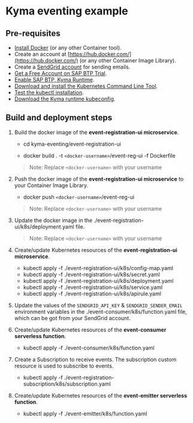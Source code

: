# Kyma eventing example

## Pre-requisites

- [Install Docker](https://docs.docker.com/get-docker/) (or any other Container tool).
- Create an account at [https://hub.docker.com/](https://hub.docker.com/) (or any other Container Image Library). 
- Create a [SendGrid account](https://sendgrid.com/solutions/email-api/) for sending emails.
- [Get a Free Account on SAP BTP Trial](https://developers.sap.com/tutorials/hcp-create-trial-account.html).
- [Enable SAP BTP, Kyma Runtime](https://developers.sap.com/tutorials/cp-kyma-getting-started.html).
- [Download and install the Kubernetes Command Line Tool](https://developers.sap.com/tutorials/cp-kyma-download-cli.html#d81e7789-ced4-4df6-b4a0-132d8c637077).
- [Test the kubectl installation](https://developers.sap.com/tutorials/cp-kyma-download-cli.html#4709f3b9-b9bc-45f1-89c1-cd6f097c55f5).
- [Download the Kyma runtime kubeconfig](https://developers.sap.com/tutorials/cp-kyma-download-cli.html#2ef10816-b759-4080-a8ec-eadbc3317ebd).

## Build and deployment steps

1. Build the docker image of the **event-registration-ui microservice**. 

	- cd kyma-eventing/event-registration-ui

	- docker build . -t `<docker-username>`/event-reg-ui -f Dockerfile

	> Note: Replace `<docker-username>` with your username

2. Push the docker image of the **event-registration-ui microservice** to your Container Image Library.

	- docker push `<docker-username>`/event-reg-ui
	
	> Note: Replace `<docker-username>` with your username

3. Update the docker image in the ./event-registration-ui/k8s/deployment.yaml file.

	> Note: Replace `<docker-username>` with your username

4. Create/update Kubernetes resources of the **event-registration-ui microservice**.

	- kubectl apply -f ./event-registration-ui/k8s/config-map.yaml
	- kubectl apply -f ./event-registration-ui/k8s/secret.yaml
	- kubectl apply -f ./event-registration-ui/k8s/deployment.yaml
	- kubectl apply -f ./event-registration-ui/k8s/service.yaml
	- kubectl apply -f ./event-registration-ui/k8s/apirule.yaml

5. Update the values of the `SENDGRID_API_KEY` & `SENDGRID_SENDER_EMAIL` environment variables in the  ./event-consumer/k8s/function.yaml file, which can be got from your SendGrid account.

6. Create/update Kubernetes resources of the **event-consumer serverless function**.

	- kubectl apply -f ./event-consumer/k8s/function.yaml

7. Create a Subscription to receive events. The subscription custom resource is used to subscribe to events.

	- kubectl apply -f ./event-registration-subscription/k8s/subscription.yaml

8. Create/update Kubernetes resources of the **event-emitter serverless function**.

	- kubectl apply -f ./event-emitter/k8s/function.yaml
